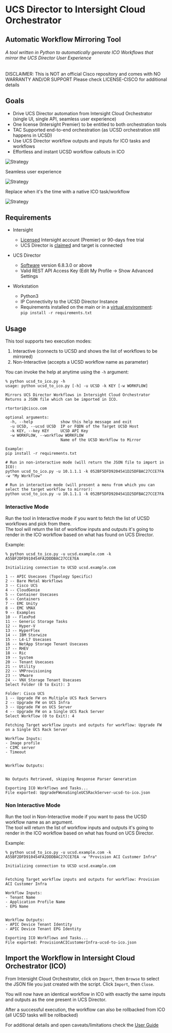 # UCS Director to Intersight Cloud Orchestrator
## Automatic Workflow Mirroring Tool
###### A tool written in Python to automatically generate ICO Workflows that mirror the UCS Director User Experience

DISCLAIMER: This is NOT an official Cisco repository and comes with NO WARRANTY AND/OR SUPPORT
Please check LICENSE-CISCO for additional details

## Goals
- Drive UCS Director automation from Intersight Cloud Orchestrator (single UI, single API, seamless user experience)
- One license (Intersight Premier) to be entitled to both orchestration tools
- TAC Supported end-to-end orchestration (as UCSD orchestration still happens in UCSD)
- Use UCS Director workflow outputs and inputs for ICO tasks and workflows
- Effortless and instant UCSD workflow callouts in ICO

![Strategy](./screenshots/strategy.png)

Seamless user experience

![Strategy](./screenshots/strategy1.png)

Replace when it's the time with a native ICO task/workflow

![Strategy](./screenshots/strategy2.png)


## Requirements
- Intersight
	- [Licensed](https://intersight.com/help/saas/getting_started/licensing_requirements) Intersight account (Premier) or 90-days free trial
	- UCS Director is [claimed](https://intersight.com/help/saas/getting_started/claim_targets) and target is connected

- UCS Director
	- [Software](https://software.cisco.com/) version 6.8.3.0 or above
	- Valid REST API Access Key (Edit My Profile -> Show Advanced Settings

- Workstation
	- Python3
	- IP Connectivity to the UCSD Director Instance
	- Requirements installed on the main or in a [virtual environment](https://docs.python.org/3/tutorial/venv.html): <br>
	  `pip install -r requirements.txt`


## Usage 
This tool supports two execution modes:

1. Interactive (connects to UCSD and shows the list of workflows to be mirrored)
2. Non-Interactive (accepts a UCSD workflow name as parameter) 

You can invoke the help at anytime using the `-h` argument:

```
% python ucsd_to_ico.py -h
usage: python ucsd_to_ico.py [-h] -u UCSD -k KEY [-w WORKFLOW]

Mirrors UCS Director Workflows in Intersight Cloud Orchestrator
Returns a JSON file which can be imported in ICO.

rtortori@cisco.com

optional arguments:
  -h, --help            show this help message and exit
  -u UCSD, --ucsd UCSD  IP or FQDN of the Target UCSD Host
  -k KEY, --key KEY     UCSD API Key
  -w WORKFLOW, --workflow WORKFLOW
                        Name of the UCSD Workflow to Mirror

Example:
pip install -r requirements.txt

# Run in non-interactive mode (will return the JSON file to import in ICO):
python ucsd_to_ico.py -u 10.1.1.1 -k 052BF5DFD9204541D25DFBAC27CCE7FA -w "My Workflow" 

# Run in interactive mode (will present a menu from which you can select the target workflow to mirror):
python ucsd_to_ico.py -u 10.1.1.1 -k 052BF5DFD9204541D25DFBAC27CCE7FA
```

### Interactive Mode

Run the tool in Interactive mode if you want to fetch the list of UCSD workflows and pick from there.<br>
The tool will return the list of workflow inputs and outputs it's going to render in the ICO workflow based on what has found on UCS Director.

Example:

```
% python ucsd_to_ico.py -u ucsd.example.com -k A55BF2DFD910454FA2DDDBAC27CCE7EA

Initializing connection to UCSD ucsd.example.com

1 -- APIC Usecases (Topology Specific)
2 -- Bare Metal Workflows
3 -- Cisco UCS
4 -- CloudGenie
5 -- Container Usecases
6 -- Containers
7 -- EMC Unity
8 -- EMC VMAX
9 -- Examples
10 -- FlexPod
11 -- Generic Storage Tasks
12 -- Hyper-V
13 -- HyperFlex
14 -- IBM Storwize
15 -- L4-L7 Usecases
16 -- NetApp Storage Tenant Usecases
17 -- RHEV
18 -- Ric
19 -- System
20 -- Tenant Usecases
21 -- Utility
22 -- VMProvisioning
23 -- VMware
24 -- VNX Storage Tenant Usecases
Select Folder (0 to Exit): 3

Folder: Cisco UCS
1 -- Upgrade FW on Multiple UCS Rack Servers
2 -- Upgrade FW on UCS Infra
3 -- Upgrade FW on UCS Server
4 -- Upgrade FW on a Single UCS Rack Server
Select Workflow (0 to Exit): 4

Fetching Target workflow inputs and outputs for workflow: Upgrade FW on a Single UCS Rack Server

Workflow Inputs:
- Image profile
- CIMC server
- Timeout


Workflow Outputs:


No Outputs Retrieved, skipping Response Parser Generation

Exporting ICO Workflows and Tasks...
File exported: UpgradeFWonaSingleUCSRackServer-ucsd-to-ico.json
```

### Non Interactive Mode

Run the tool in Non-Interactive mode if you want to pass the UCSD workflow name as an argument.<br>
The tool will return the list of workflow inputs and outputs it's going to render in the ICO workflow based on what has found on UCS Director.

Example:

```
% python ucsd_to_ico.py -u ucsd.example.com -k A55BF2DFD910454FA2DDDBAC27CCE7EA -w "Provision ACI Customer Infra"

Initializing connection to UCSD ucsd.example.com


Fetching Target workflow inputs and outputs for workflow: Provision ACI Customer Infra

Workflow Inputs:
- Tenant Name
- Application Profile Name
- EPG Name


Workflow Outputs:
- APIC Device Tenant Identity
- APIC Device Tenant EPG Identity

Exporting ICO Workflows and Tasks...
File exported: ProvisionACICustomerInfra-ucsd-to-ico.json
```

## Import the Workflow in Intersight Cloud Orchestrator (ICO)

From Intersight Cloud Orchestrator, click on `Import`, then `Browse` to select the JSON file you just created with the script. Click `Import`, then `Close`.

You will now have an identical workflow in ICO with exactly the same inputs and outputs as the one present in UCS Director. 

After a successful execution, the workflow can also be rollbacked from ICO (all UCSD tasks will be rollbacked)

For additional details and open caveats/limitations check the [User Guide](./USER-GUIDE.md)
